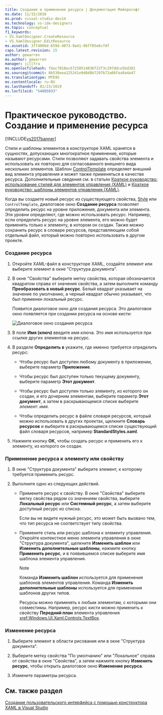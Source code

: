 ```yaml
---
title: Создание и применение ресурса | Документация Майкрософт
ms.date: 11/15/2016
ms.prod: visual-studio-dev14
ms.technology: vs-ide-designers
ms.topic: conceptual
f1_keywords:
- VS.XamlDesigner.CreateResource
- VS.XamlDesigner.EditResource
ms.assetid: 3ff4006d-659d-4073-9a41-06ff85e6cfdf
caps.latest.revision: 15
author: gewarren
ms.author: gewarren
manager: jillfra
ms.openlocfilehash: fdac7018ec67250514836f22f3c297ddce5bd382
ms.sourcegitcommit: 8b538eea125241e9d6d8b7297b72a66faa9a4a47
ms.translationtype: MTE95
ms.contentlocale: ru-RU
ms.lasthandoff: 01/23/2019
ms.locfileid: "54805033"
---
```

# <a name="how-to-create-and-apply-a-resource"></a>Практическое руководство. Создание и применение ресурса
[!INCLUDE[vs2017banner](../includes/vs2017banner.md)]

Стили и шаблоны элементов в конструкторе XAML хранятся в сущностях, допускающих многократное применение, которые называют ресурсами. Стили позволяют задавать свойства элемента и использовать их повторно для согласованного внешнего вида нескольких элементов. Шаблон [ControlTemplate](http://msdn.microsoft.com/library/windows/apps/windows.ui.xaml.controls.controltemplate.aspx) определяет внешний вид элемента управления и может также применяться в качестве ресурса. Дополнительные сведения см. в статьях [Краткое руководство: использование стилей для элементов управления (XAML)](http://go.microsoft.com/fwlink/?LinkID=248239) и [Краткое руководство: шаблоны элементов управления (XAML)](http://go.microsoft.com/fwlink/?LinkID=247982).  
  
 Когда вы создаете новый ресурс из существующего свойства, [Style](http://msdn.microsoft.com/library/windows/apps/windows.ui.xaml.style.aspx) или `ControlTemplate`, диалоговое окно **Создание ресурса** позволяет определить ресурс на уровне приложения, документа или элемента. Эти уровни определяют, где можно использовать ресурс. Например, если определить ресурс на уровне элемента, его можно будет применять только к элементу, в котором он создан. Также можно сохранить ресурс в словаре ресурсов, представляющем собой отдельный файл, который можно повторно использовать в другом проекте.  
  
### <a name="to-create-a-new-resource"></a>Создание ресурса  
  
1.  Откройте XAML-файл в конструкторе XAML, создайте элемент или выберите элемент в окне "Структура документа".  
  
2.  В окне "Свойства" выберите метку свойства, которая обозначается квадратом справа от значения свойства, а затем выполните команду **Преобразовать в новый ресурс**. Белый квадрат указывает на значение по умолчанию, а черный квадрат обычно указывает, что был применен локальный ресурс.  
  
     Появится диалоговое окно для создания ресурса. Это диалоговое окно появляется при создании ресурса на основе кисти:  
  
     ![Диалоговое окно создания ресурса](../designers/media/xaml-create-resource.png "xaml_create_resource")  
  
3.  В поле **Имя (ключ)** введите имя ключа. Это имя используется при ссылке других элементов на ресурс.  
  
4.  В разделе **Определить в** укажите, где именно требуется определить ресурс:  
  
    -   Чтобы ресурс был доступен любому документу в приложении, выберите параметр **Приложение**.  
  
    -   Чтобы ресурс был доступен только текущему документу, выберите параметр **Этот документ**.  
  
    -   Чтобы ресурс был доступен только элементу, из которого он создан, и его дочерним элементам, выберите параметр **Этот документ**, а затем в раскрывающемся списке выберите *элемент*: *имя*.  
  
    -   Чтобы определить ресурс в файле словаря ресурсов, который можно использовать в других проектах, щелкните **Словарь ресурсов** и выберите в раскрывающемся списке существующий файл словаря ресурсов, например **StandardStyles.xaml**.  
  
5.  Нажмите кнопку **ОК**, чтобы создать ресурс и применить его к элементу, из которого он создан.  
  
### <a name="to-apply-a-resource-to-an-element-or-property"></a>Применение ресурса к элементу или свойству  
  
1. В окне "Структура документа" выберите элемент, к которому требуется применить ресурс.  
  
2. Выполните одно из следующих действий.  
  
   - Примените ресурс к свойству. В окне "Свойства" выберите метку свойства рядом со значением свойства, выберите **Локальный ресурс** или **Системный ресурс**, а затем выберите доступный ресурс из списка.  
  
      Если вы не видите нужный ресурс, это может быть вызвано тем, что тип ресурса не соответствует типу свойства.  
  
   - Примените стиль или ресурс шаблона к элементу управления. Откройте контекстное меню элемента управления в окне "Структура документа", щелкните **Изменить шаблон** или **Изменить дополнительные шаблоны**, нажмите кнопку **Применить ресурс**, и в появившемся списке выберите имя шаблона элемента управления.  
  
     > [!NOTE]
     >  Команда **Изменить шаблон** используется для применения шаблонов элементов управления. Команда **Изменить дополнительные шаблоны** используется для применения шаблонов других типов.  
  
     Ресурсы можно применять к любым элементам, с которыми они совместимы. Например, ресурс кисти можно применить к свойству **Передний план** элемента управления <xref:Windows.UI.Xaml.Controls.TextBox>.  
  
### <a name="to-edit-a-resource"></a>Изменение ресурса  
  
1.  Выберите элемент в области рисования или в окне "Структура документа".  
  
2.  Выберите метку свойства "По умолчанию" или "Локальное" справа от свойства в окне "Свойства", а затем нажмите кнопку **Изменить ресурс**, чтобы открыть диалоговое окно **Изменение ресурса**.  
  
3.  Измените параметры ресурса.  
  
## <a name="see-also"></a>См. также раздел  
 [Создание пользовательского интерфейса с помощью конструктора XAML в Visual Studio](../designers/creating-a-ui-by-using-xaml-designer-in-visual-studio.md)
